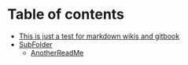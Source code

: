 # Table of contents

* [This is just a test for markdown wikis and gitbook](README.md)
* [SubFolder](subfolder/README.md)
  * [AnotherReadMe](SubFolder/AnotherReadMe.md)
